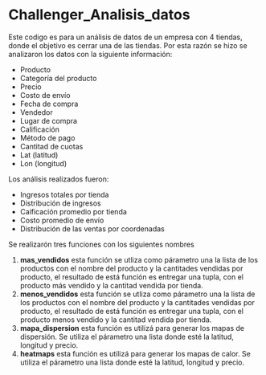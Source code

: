 # Challenger_Analisis_datos

Este codigo es para un análisis de datos de un empresa con 4 tiendas,
donde el objetivo es cerrar una de las tiendas. Por esta razón se hizo
se analizaron los datos con la siguiente información:
  - Producto
  - Categoría del producto
  - Precio
  - Costo de envío
  - Fecha de compra
  - Vendedor
  - Lugar de compra
  - Calificación
  - Método de pago
  - Cantitad de cuotas
  - Lat (latitud)
  - Lon (longitud)

Los análisis realizados fueron:
  - Ingresos totales por tienda
  - Distribución de ingresos
  - Caificación promedio por tienda
  - Costo promedio de envío
  - Distribución de las ventas por coordenadas

Se realizarón tres funciones con los siguientes nombres
  1. **mas_vendidos** esta función se utliza como párametro una la lista de los productos con el nombre del producto y la cantitades vendidas por producto, el resultado de está función es entregar una tupla, con el producto más vendido y la cantitad vendida por tienda.
  2. **menos_vendidos** esta función se utliza como párametro una la lista de los productos con el nombre del producto y la cantitades vendidas por producto, el resultado de está función es entregar una tupla, con el producto menos vendido y la cantitad vendida por tienda.
  3. **mapa_dispersion** esta función es utilizá para generar los mapas de dispersión. Se utiliza el párametro una lista donde esté la latitud, longitud y precio.
  4. **heatmaps** esta función es utilizá para generar los mapas de calor. Se utiliza el párametro una lista donde esté la latitud, longitud y precio.



